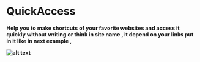 # <b>QuickAccess<b>
Help you to make shortcuts of your favorite websites and access it quickly without writing or think in site name ,
it depend on your links put in it like in next example ,
<!-- <a href="URL"> <img src="../IMG/IMG.Type" title="title"></a>" -->

![alt text](https://github.com/ibrahimahmed1998/QuickAccess/blob/main/main.png)


 
